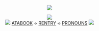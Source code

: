 <div align="center">

  ![](https://i.postimg.cc/PrPK9QSv/IMG-7494.png)
  
  ![](https://files.catbox.moe/syyhzf.png)
<br> ![](https://i.postimg.cc/7ZrKtpjN/12-D8-A71-A-30-CE-4-ED9-8807-D9-DCA9-D33-DFE.gif) [ATABOOK](https://rentry.co/kayyokos) ⟢ [RENTRY](rentry.co/kayyokos) ⟢ [PRONOUNS](https://en.pronouns.page/@kayyoko) ![](https://i.postimg.cc/wB60gDqy/7-FDB4184-90-A0-46-C6-8612-7498-E9-C35-A2-A.gif)
